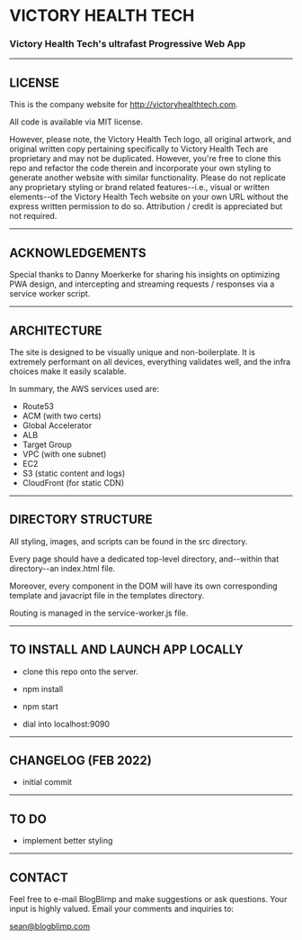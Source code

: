 # VICTORY HEALTH TECH

### Victory Health Tech's ultrafast Progressive Web App

------------------------------------------------------------------------

## LICENSE

This is the company website for <http://victoryhealthtech.com>.

All code is available via MIT license.

However, please note, the Victory Health Tech logo, all original artwork, and original written copy pertaining specifically to Victory Health Tech are proprietary and may not be duplicated.  However, you're free to clone this repo and refactor the code therein and incorporate your own styling to generate another website with similar functionality.  Please do not replicate any proprietary styling or brand related features--i.e., visual or written elements--of the Victory Health Tech website on your own URL without the express written permission to do so.  Attribution / credit is appreciated but not required.

------------------------------------------------------------------------

## ACKNOWLEDGEMENTS

Special thanks to Danny Moerkerke for sharing his insights on optimizing PWA design, and intercepting and streaming requests / responses via a service worker script.


------------------------------------------------------------------------

## ARCHITECTURE

The site is designed to be visually unique and non-boilerplate. It is extremely performant on all devices, everything validates well, and the infra choices make it easily scalable.

In summary, the AWS services used are:

* Route53
* ACM (with two certs)
* Global Accelerator
* ALB
* Target Group
* VPC (with one subnet)
* EC2
* S3 (static content and logs)
* CloudFront (for static CDN)

------------------------------------------------------------------------

## DIRECTORY STRUCTURE

All styling, images, and scripts can be found in the src directory.

Every page should have a dedicated top-level directory, and--within that directory--an index.html file.

Moreover, every component in the DOM will have its own corresponding template and javacript file in the templates directory.

Routing is managed in the service-worker.js file.

------------------------------------------------------------------------

## TO INSTALL AND LAUNCH APP LOCALLY

* clone this repo onto the server.

* npm install

* npm start

* dial into localhost:9090

------------------------------------------------------------------------

## CHANGELOG (FEB 2022)

* initial commit

------------------------------------------------------------------------

## TO DO

* implement better styling

------------------------------------------------------------------------

## CONTACT

Feel free to e-mail BlogBlimp and make suggestions or ask questions.  Your input is highly valued. Email your comments and inquiries to:

sean@blogblimp.com
